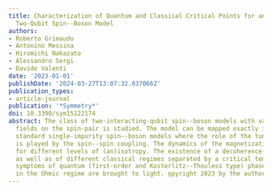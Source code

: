 ```yaml
---
title: Characterization of Quantum and Classical Critical Points for an Integrable
  Two-Qubit Spin--Boson Model
authors:
- Roberto Grimaudo
- Antonino Messina
- Hiromichi Nakazato
- Alessandro Sergi
- Davide Valenti
date: '2023-01-01'
publishDate: '2024-03-27T13:07:32.037066Z'
publication_types:
- article-journal
publication: '*Symmetry*'
doi: 10.3390/sym15122174
abstract: The class of two-interacting-qubit spin--boson models with vanishing transverse
  fields on the spin-pair is studied. The model can be mapped exactly into two independent
  standard single-impurity spin--boson models where the role of the tunneling parameter
  is played by the spin--spin coupling. The dynamics of the magnetization are analyzed
  for different levels of (an)isotropy. The existence of a decoherence-free subspace,
  as well as of different classical regimes separated by a critical temperature, and
  symptoms of quantum (first-order and Kosterlitz--Thouless type) phase transitions
  in the Ohmic regime are brought to light. o̧pyright 2023 by the authors.
---
```

